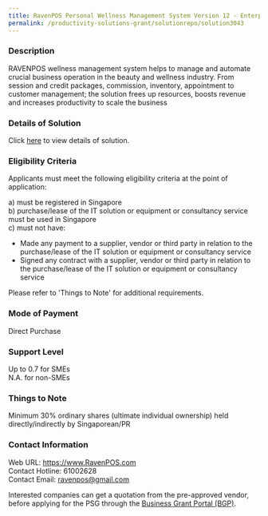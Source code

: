 ```yaml
---
title: RavenPOS Personal Wellness Management System Version 12 - Enterprise
permalink: /productivity-solutions-grant/solutionrepo/solution3043
---
```


### Description

RAVENPOS wellness management system helps to manage and automate crucial business operation in the beauty and wellness industry. From session and credit packages, commission, inventory, appointment to customer management; the solution frees up resources, boosts revenue and increases productivity to scale the business

### Details of Solution

Click <a href='https://www.gobusiness.gov.sg/images/psg/Nspire_Desensitised_Annex_3_Part_5.pdf' target='_blank' rel='noopener'>here</a> to view details of solution.

### Eligibility Criteria

Applicants must meet the following eligibility criteria at the point of application:

a) must be registered in Singapore <br>
b) purchase/lease of the IT solution or equipment or consultancy service must be used in Singapore <br>
c) must not have:
- Made any payment to a supplier, vendor or third party in relation to the purchase/lease of the IT solution or equipment or consultancy service
- Signed any contract with a supplier, vendor or third party in relation to the purchase/lease of the IT solution or equipment or consultancy service

Please refer to 'Things to Note' for additional requirements.

### Mode of Payment
Direct Purchase

### Support Level
Up to 0.7 for SMEs <br>
N.A. for non-SMEs

### Things to Note
 Minimum 30% ordinary shares (ultimate individual ownership) held directly/indirectly by Singaporean/PR

### Contact Information
Web URL: https://www.RavenPOS.com <br>Contact Hotline: 61002628 <br>Contact Email: ravenpos@gmail.com <br>

Interested companies can get a quotation from the pre-approved vendor, before applying for the PSG through the <a target='_blank' rel='noopener' href='https://www.businessgrants.gov.sg/'>Business Grant Portal (BGP)</a>.
